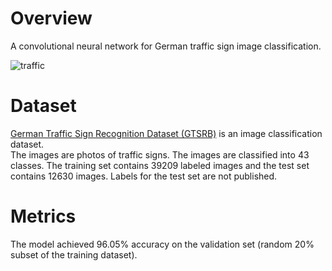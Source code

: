# Overview 
A convolutional neural network for German traffic sign image classification.  

![traffic](https://user-images.githubusercontent.com/75988493/147809197-f74aa1a8-e7ce-4ec8-8af5-fd410ca33093.png)

# Dataset #
[German Traffic Sign Recognition Dataset (GTSRB)](https://www.kaggle.com/meowmeowmeowmeowmeow/gtsrb-german-traffic-sign) is an image classification dataset.  
The images are photos of traffic signs. The images are classified into 43 classes. The training set contains 39209 labeled images and the test set contains 12630 images. Labels for the test set are not published.  

# Metrics #
The model achieved 96.05% accuracy on the validation set (random 20% subset of the training dataset).

